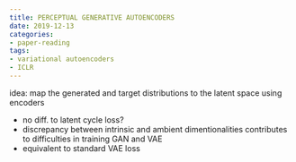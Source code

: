 ```yaml
---
title: PERCEPTUAL GENERATIVE AUTOENCODERS
date: 2019-12-13
categories:
- paper-reading
tags:
- variational autoencoders
- ICLR
---
```


idea: map the generated and target distributions to the latent space using encoders
- no diff. to latent cycle loss?
- discrepancy between intrinsic and ambient dimentionalities contributes to difficulties in training GAN and VAE
- equivalent to standard VAE loss

